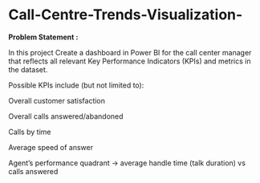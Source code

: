 # Call-Centre-Trends-Visualization-

**Problem Statement :**

In this project Create a dashboard in Power BI for the call center manager that reflects all relevant Key Performance Indicators (KPIs) and metrics in the dataset.

Possible KPIs include (but not limited to):

Overall customer satisfaction

Overall calls answered/abandoned

Calls by time

Average speed of answer

Agent’s performance quadrant -> average handle time (talk duration) vs calls answered
